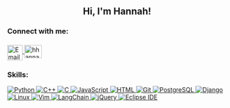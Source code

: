 <h2 align="center">Hi, I'm Hannah!</h2>

<h3 align="left">Connect with me:</h3>
<p align="left">
     <a href="mailto:hannah.hwang@uwaterloo.ca">
        <img align="center" src="https://cdn-icons-png.flaticon.com/512/732/732200.png"  alt="Email" height="35" width="35" style="vertical-align: middle; margin-top: 5px; />
    </a>
    <a href="https://linkedin.com/in/hhannahhwang" target="_blank">
        <img align="center" src="https://raw.githubusercontent.com/rahuldkjain/github-profile-readme-generator/master/src/images/icons/Social/linked-in-alt.svg" alt="hhannahhwang" height="30" width="40" />
    </a>
</p>


<h3 align="left">Skills:</h3>
<p>
<a href="https://www.python.org/" target="_blank">
  <img alt="Python" src="https://img.shields.io/badge/-Python-3776AB?style=flat-square&logo=python&logoColor=white" />
</a>
<a href="https://isocpp.org/" target="_blank">
  <img alt="C++" src="https://img.shields.io/badge/-C++-00599C?style=flat-square&logo=c%2B%2B&logoColor=white" />
</a>
<a href="https://gcc.gnu.org/" target="_blank">
  <img alt="C" src="https://img.shields.io/badge/-C-A8B9CC?style=flat-square&logo=c&logoColor=white" />
</a>
<a href="https://www.javascript.com/" target="_blank">
  <img alt="JavaScript" src="https://img.shields.io/badge/-JavaScript-F7DF1E?style=flat-square&logo=javascript&logoColor=black" />
</a>
<a href="https://html.spec.whatwg.org/" target="_blank">
  <img alt="HTML" src="https://img.shields.io/badge/-HTML5-E34F26?style=flat-square&logo=html5&logoColor=white" />
</a>
<a href="https://git-scm.com/" target="_blank">
  <img alt="Git" src="https://img.shields.io/badge/-Git-F05032?style=flat-square&logo=git&logoColor=white" />
</a>
<a href="https://www.postgresql.org/" target="_blank">
  <img alt="PostgreSQL" src="https://img.shields.io/badge/-PostgreSQL-336791?style=flat-square&logo=postgresql&logoColor=white" />
</a>
<a href="https://www.djangoproject.com/" target="_blank">
  <img alt="Django" src="https://img.shields.io/badge/-Django-20B2AA?style=flat-square&logo=django&logoColor=white" />
</a>
<a href="https://www.linux.org/" target="_blank">
  <img alt="Linux" src="https://img.shields.io/badge/-Linux-FCC624?style=flat-square&logo=linux&logoColor=black" />
</a>
<a href="https://www.vim.org/" target="_blank">
  <img alt="Vim" src="https://img.shields.io/badge/-Vim-019733?style=flat-square&logo=vim&logoColor=white" />
</a>
<a href="https://www.langchain.com/" target="_blank">
  <img alt="LangChain" src="https://img.shields.io/badge/-LangChain-FF9900?style=flat-square&logo=LangChain&logoColor=white" />
</a>
<a href="https://jquery.com/" target="_blank">
  <img alt="jQuery" src="https://img.shields.io/badge/-jQuery-0769AD?style=flat-square&logo=jquery&logoColor=white" />
</a>
<a href="https://www.eclipse.org/ide/" target="_blank">
  <img alt="Eclipse IDE" src="https://img.shields.io/badge/-Eclipse%20IDE-2C2255?style=flat-square&logo=eclipse&logoColor=white" />
</a>

</p>


